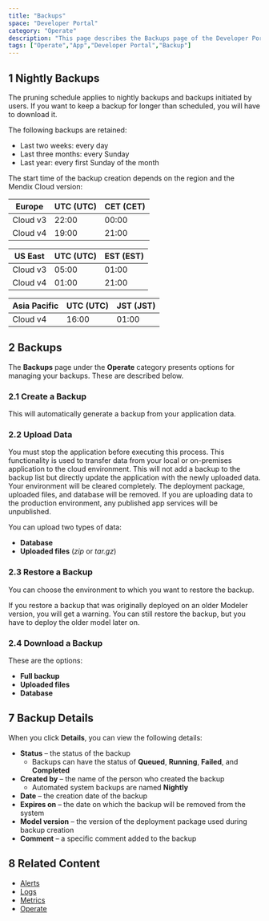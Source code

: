```yaml
---
title: "Backups"
space: "Developer Portal"
category: "Operate"
description: "This page describes the Backups page of the Developer Portal."
tags: ["Operate","App","Developer Portal","Backup"]
---
```


## 1 Nightly Backups 

The pruning schedule applies to nightly backups and backups initiated by users. If you want to keep a backup for longer than scheduled, you will have to download it.

The following backups are retained:

* Last two weeks: every day
* Last three months: every Sunday
* Last year: every first Sunday of the month

The start time of the backup creation depends on the region and the Mendix Cloud version:

| Europe |  UTC (UTC) | CET (CET) |
| --- | --- | --- |
| Cloud v3 | 22:00 | 00:00 |
| Cloud v4 | 19:00 | 21:00 |

| US East |  UTC (UTC) | EST (EST) |
| --- | --- | --- |
| Cloud v3 | 05:00 | 01:00 |
| Cloud v4 | 01:00 | 21:00 |

| Asia Pacific |  UTC (UTC) | JST (JST) |
| --- | --- | --- |
| Cloud v4 | 16:00 | 01:00 |

## 2 Backups

The **Backups** page under the **Operate** category presents options for managing your backups. These are described below.

### 2.1 Create a Backup

This will automatically generate a backup from your application data.

### 2.2 Upload Data

You must stop the application before executing this process. This functionality is used to transfer data from your local or on-premises application to the cloud environment. This will not add a backup to the backup list but directly update the application with the newly uploaded data. Your environment will be cleared completely. The deployment package, uploaded files, and database will be removed. If you are uploading data to the production environment, any published app services will be unpublished.

You can upload two types of data:

* **Database**
* **Uploaded files** (*zip* or *tar.gz*)

### 2.3 Restore a Backup

You can choose the environment to which you want to restore the backup.

If you restore a backup that was originally deployed on an older Modeler version, you will get a warning. You can still restore the backup, but you have to deploy the older model later on. 

### 2.4 Download a Backup

These are the options:

* **Full backup**
* **Uploaded files**
* **Database**

## 7 Backup Details

When you click **Details**, you can view the following details:

* **Status** – the status of the backup
  * Backups can have the status of **Queued**, **Running**, **Failed**, and **Completed**
* **Created by** – the name of the person who created the backup
  * Automated system backups are named **Nightly**
* **Date** – the creation date of the backup
* **Expires on** – the date on which the backup will be removed from the system
* **Model version** – the version of the deployment package used during backup creation
* **Comment** – a specific comment added to the backup

## 8 Related Content

* [Alerts](/developerportal/operate/monitoring-application-health)
* [Logs](/developerportal/operate/logs)
* [Metrics](/developerportal/operate/metrics)
* [Operate](/developerportal/operate)
